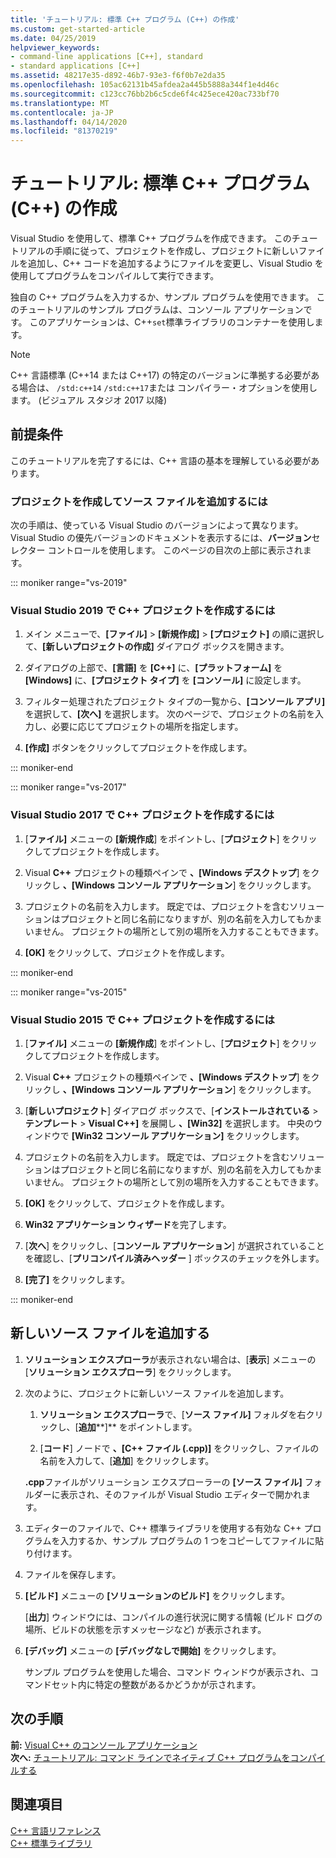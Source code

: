 ```yaml
---
title: 'チュートリアル: 標準 C++ プログラム (C++) の作成'
ms.custom: get-started-article
ms.date: 04/25/2019
helpviewer_keywords:
- command-line applications [C++], standard
- standard applications [C++]
ms.assetid: 48217e35-d892-46b7-93e3-f6f0b7e2da35
ms.openlocfilehash: 105ac62131b45afdea2a445b5888a344f1e4d46c
ms.sourcegitcommit: c123cc76bb2b6c5cde6f4c425ece420ac733bf70
ms.translationtype: MT
ms.contentlocale: ja-JP
ms.lasthandoff: 04/14/2020
ms.locfileid: "81370219"
---
```

# <a name="walkthrough-creating-a-standard-c-program-c"></a>チュートリアル: 標準 C++ プログラム (C++) の作成

Visual Studio を使用して、標準 C++ プログラムを作成できます。 このチュートリアルの手順に従って、プロジェクトを作成し、プロジェクトに新しいファイルを追加し、C++ コードを追加するようにファイルを変更し、Visual Studio を使用してプログラムをコンパイルして実行できます。

独自の C++ プログラムを入力するか、サンプル プログラムを使用できます。 このチュートリアルのサンプル プログラムは、コンソール アプリケーションです。 このアプリケーションは、C++`set`標準ライブラリのコンテナーを使用します。

> [!NOTE]
> C++ 言語標準 (C++14 または C++17) の特定のバージョンに準拠する必要がある場合は、 `/std:c++14` `/std:c++17`または コンパイラー・オプションを使用します。 (ビジュアル スタジオ 2017 以降)

## <a name="prerequisites"></a>前提条件

このチュートリアルを完了するには、C++ 言語の基本を理解している必要があります。

### <a name="to-create-a-project-and-add-a-source-file"></a>プロジェクトを作成してソース ファイルを追加するには

次の手順は、使っている Visual Studio のバージョンによって異なります。 Visual Studio の優先バージョンのドキュメントを表示するには、**バージョン**セレクター コントロールを使用します。 このページの目次の上部に表示されます。

::: moniker range="vs-2019"

### <a name="to-create-a-c-project-in-visual-studio-2019"></a>Visual Studio 2019 で C++ プロジェクトを作成するには

1. メイン メニューで、**[ファイル]** > **[新規作成]** > **[プロジェクト]** の順に選択して、**[新しいプロジェクトの作成]** ダイアログ ボックスを開きます。

1. ダイアログの上部で、**[言語]** を **[C++]** に、**[プラットフォーム]** を **[Windows]** に、**[プロジェクト タイプ]** を **[コンソール]** に設定します。

1. フィルター処理されたプロジェクト タイプの一覧から、**[コンソール アプリ]** を選択して、**[次へ]** を選択します。 次のページで、プロジェクトの名前を入力し、必要に応じてプロジェクトの場所を指定します。

1. **[作成]** ボタンをクリックしてプロジェクトを作成します。

::: moniker-end

::: moniker range="vs-2017"

### <a name="to-create-a-c-project-in-visual-studio-2017"></a>Visual Studio 2017 で C++ プロジェクトを作成するには

1. [**ファイル]** メニューの **[新規作成**] をポイントし、[**プロジェクト**] をクリックしてプロジェクトを作成します。

1. Visual **C++** プロジェクトの種類ペインで **、[Windows デスクトップ**] をクリックし **、[Windows コンソール アプリケーション**] をクリックします。

1. プロジェクトの名前を入力します。 既定では、プロジェクトを含むソリューションはプロジェクトと同じ名前になりますが、別の名前を入力してもかまいません。 プロジェクトの場所として別の場所を入力することもできます。

1. **[OK]** をクリックして、プロジェクトを作成します。

::: moniker-end

::: moniker range="vs-2015"

### <a name="to-create-a-c-project-in-visual-studio-2015"></a>Visual Studio 2015 で C++ プロジェクトを作成するには

1. [**ファイル]** メニューの **[新規作成**] をポイントし、[**プロジェクト**] をクリックしてプロジェクトを作成します。

1. Visual **C++** プロジェクトの種類ペインで **、[Windows デスクトップ**] をクリックし **、[Windows コンソール アプリケーション**] をクリックします。

1. [**新しいプロジェクト**] ダイアログ ボックスで、[**インストールされている** > **テンプレート** > **Visual C++]** を展開し **、[Win32]** を選択します。 中央のウィンドウで **[Win32 コンソール アプリケーション]** をクリックします。

1. プロジェクトの名前を入力します。 既定では、プロジェクトを含むソリューションはプロジェクトと同じ名前になりますが、別の名前を入力してもかまいません。 プロジェクトの場所として別の場所を入力することもできます。

1. **[OK]** をクリックして、プロジェクトを作成します。

1. **Win32 アプリケーション ウィザード**を完了します。

1. [**次へ**] をクリックし、[**コンソール アプリケーション**] が選択されていることを確認し、[**プリコンパイル済みヘッダー** ] ボックスのチェックを外します。

1. **[完了]** をクリックします。

::: moniker-end

## <a name="add-a-new-source-file"></a>新しいソース ファイルを追加する

1. **ソリューション エクスプローラ**が表示されない場合は、[**表示**] メニューの [**ソリューション エクスプローラ**] をクリックします。

1. 次のように、プロジェクトに新しいソース ファイルを追加します。

   1. **ソリューション エクスプローラ**で、[**ソース ファイル]** フォルダを右クリックし、[**追加****]** をポイントします。

   1. [**コード**] ノードで **、[C++ ファイル (.cpp)]** をクリックし、ファイルの名前を入力して、[**追加**] をクリックします。

   **.cpp**ファイルがソリューション エクスプローラーの **[ソース ファイル]** フォルダーに表示され、そのファイルが Visual Studio エディターで開かれます。

1. エディターのファイルで、C++ 標準ライブラリを使用する有効な C++ プログラムを入力するか、サンプル プログラムの 1 つをコピーしてファイルに貼り付けます。

1. ファイルを保存します。

1. **[ビルド]** メニューの **[ソリューションのビルド]** をクリックします。

   [**出力**] ウィンドウには、コンパイルの進行状況に関する情報 (ビルド ログの場所、ビルドの状態を示すメッセージなど) が表示されます。

1. **[デバッグ]** メニューの **[デバッグなしで開始]** をクリックします。

   サンプル プログラムを使用した場合、コマンド ウィンドウが表示され、コマンドセット内に特定の整数があるかどうかが示されます。

## <a name="next-steps"></a>次の手順

**前:** [Visual C++ のコンソール アプリケーション](../windows/console-applications-in-visual-cpp.md)<br/>
**次へ:** [チュートリアル: コマンド ラインでネイティブ C++ プログラムをコンパイルする](../build/walkthrough-compiling-a-native-cpp-program-on-the-command-line.md)

## <a name="see-also"></a>関連項目

[C++ 言語リファレンス](../cpp/cpp-language-reference.md)<br/>
[C++ 標準ライブラリ](../standard-library/cpp-standard-library-reference.md)
